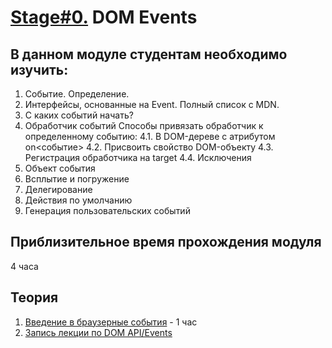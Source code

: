 # [Stage#0.](../../README.md) DOM Events
## В данном модуле студентам необходимо изучить:
1. Событие. Определение.
2. Интерфейсы, основанные на Event. Полный список с MDN.
3. С каких событий начать?
4. Обработчик событий
        Способы привязать обработчик к определенному событию:
        4.1. В DOM-дереве c атрибутом on<cобытие>
        4.2. Присвоить свойство DOM-объекту
        4.3. Регистрация обработчика на target
        4.4. Исключения
5. Объект события
6. Всплытие и погружение
7. Делегирование
8. Действия по умолчанию
9. Генерация пользовательских событий

## Приблизительное время прохождения модуля
4 часа

## Теория 
1. [Введение в браузерные события](https://learn.javascript.ru/introduction-browser-events) - 1 час
2. [Запись лекции по DOM API/Events](https://youtu.be/2Yg-cH2hpiM?list=PLzLiprpVuH8df24MzZp-l5QMsJWJbi9qP)





